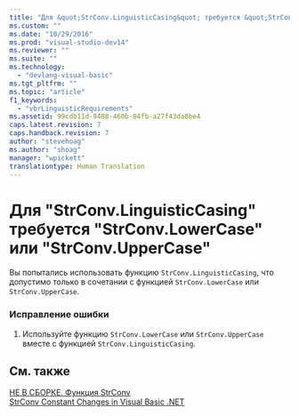 ```yaml
---
title: "Для &quot;StrConv.LinguisticCasing&quot; требуется &quot;StrConv.LowerCase&quot; или &quot;StrConv.UpperCase&quot; | Microsoft Docs"
ms.custom: ""
ms.date: "10/29/2016"
ms.prod: "visual-studio-dev14"
ms.reviewer: ""
ms.suite: ""
ms.technology: 
  - "devlang-visual-basic"
ms.tgt_pltfrm: ""
ms.topic: "article"
f1_keywords: 
  - "vbrLinguisticRequirements"
ms.assetid: 99cdb11d-9488-460b-84fb-a27f43da8be4
caps.latest.revision: 7
caps.handback.revision: 7
author: "stevehoag"
ms.author: "shoag"
manager: "wpickett"
translationtype: Human Translation
---
```

# Для &quot;StrConv.LinguisticCasing&quot; требуется &quot;StrConv.LowerCase&quot; или &quot;StrConv.UpperCase&quot;
Вы попытались использовать функцию `StrConv.LinguisticCasing`, что допустимо только в сочетании с функцией `StrConv.LowerCase` или `StrConv.UpperCase`.  
  
### Исправление ошибки  
  
1.  Используйте функцию `StrConv.LowerCase` или `StrConv.UpperCase` вместе с функцией `StrConv.LinguisticCasing`.  
  
## См. также  
 [НЕ В СБОРКЕ. Функция StrConv](http://msdn.microsoft.com/ru-ru/31ceb44b-005b-455f-b344-9dd06efbf660)   
 [StrConv Constant Changes in Visual Basic .NET](http://msdn.microsoft.com/ru-ru/7a8c2781-2716-40dd-90c1-96c1548516e2)